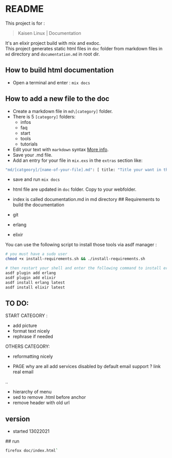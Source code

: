 # README

This project is for :
>Kaisen Linux | Documentation

It's an elixir project build with mix and exdoc.  
This project generates static html files in `doc` folder from markdown files in `md` directory and `documentation.md` in root dir.  

## How to build html documentation

- Open a terminal and enter : `mix docs`

## How to add a new file to the doc

- Create a markdown file in `md\[category]` folder.
- There is 5 `[category]` folders:
    - infos
    - faq
    - start
    - tools
    - tutorials
- Edit your text with `markdown` syntax [More info](https://guides.github.com/features/mastering-markdown/).
- Save your .md file.
- Add an entry for your file in `mix.exs` in the `extras` section like:  
```bash
"md/[catgeory]/[name-of-your-file].md": [ title: "Title your want in the menu"]
```
- save and run `mix docs`
- html file are updated in `doc` folder. Copy to your webfolder.

- index is called documentation.md in md directory
## Requirements to build the documentation

- git
- erlang
- elixir

You can use the following script to install those tools via asdf manager : 

```bash
# you must have a sudo user
chmod +x install-requirements.sh && ./install-requirements.sh
```

```bash
# then restart your shell and enter the following command to install erlang and elixir via asdf
asdf plugin add erlang
asdf plugin add elixir
asdf install erlang latest
asdf install elixir latest
```


## TO DO:

START CATEGORY :  
- add picture  
- format text nicely  
- rephrase if needed  

OTHERS CATEGORY:
- reformatting nicely

- PAGE why are all add services disabled by default
email support ? link real email

..
- hierarchy of menu
- sed to remove .html before anchor
- remove header with old url
## version

- started 13022021  
 

## run

```bash
firefox doc/index.html`
```
